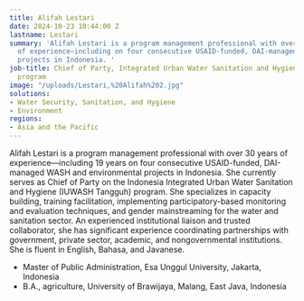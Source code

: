 ```yaml
---
title: Alifah Lestari
date: 2024-10-23 10:44:00 Z
lastname: Lestari
summary: 'Alifah Lestari is a program management professional with over three decades
  of experience—including on four consecutive USAID-funded, DAI-managed WASH and environmental
  projects in Indonesia. '
job-title: Chief of Party, Integrated Urban Water Sanitation and Hygiene (IUWASH Tangguh)
  program
image: "/uploads/Lestari,%20Alifah%202.jpg"
solutions:
- Water Security, Sanitation, and Hygiene
- Environment
regions:
- Asia and the Pacific
---
```


Alifah Lestari is a program management professional with over 30 years of experience—including 19 years on four consecutive USAID-funded, DAI-managed WASH and environmental projects in Indonesia. She currently serves as Chief of Party on the Indonesia Integrated Urban Water Sanitation and Hygiene (IUWASH Tangguh) program. She specializes in capacity building, training facilitation, implementing participatory-based monitoring and evaluation techniques, and gender mainstreaming for the water and sanitation sector. An experienced institutional liaison and trusted collaborator, she has significant experience coordinating partnerships with government, private sector, academic, and nongovernmental institutions. She is fluent in English, Bahasa, and Javanese.

* Master of Public Administration, Esa Unggul University, Jakarta, Indonesia
* B.A., agriculture, University of Brawijaya, Malang, East Java, Indonesia